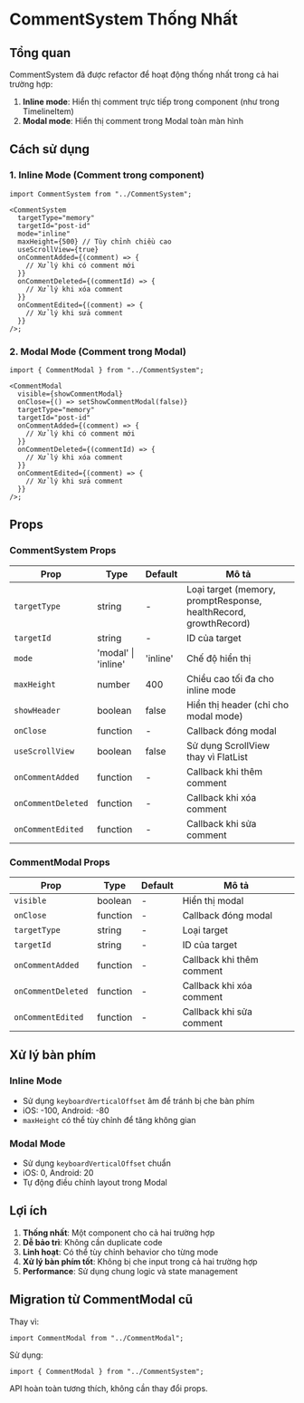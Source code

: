 # CommentSystem Thống Nhất

## Tổng quan

CommentSystem đã được refactor để hoạt động thống nhất trong cả hai trường hợp:

1. **Inline mode**: Hiển thị comment trực tiếp trong component (như trong TimelineItem)
2. **Modal mode**: Hiển thị comment trong Modal toàn màn hình

## Cách sử dụng

### 1. Inline Mode (Comment trong component)

```tsx
import CommentSystem from "../CommentSystem";

<CommentSystem
  targetType="memory"
  targetId="post-id"
  mode="inline"
  maxHeight={500} // Tùy chỉnh chiều cao
  useScrollView={true}
  onCommentAdded={(comment) => {
    // Xử lý khi có comment mới
  }}
  onCommentDeleted={(commentId) => {
    // Xử lý khi xóa comment
  }}
  onCommentEdited={(comment) => {
    // Xử lý khi sửa comment
  }}
/>;
```

### 2. Modal Mode (Comment trong Modal)

```tsx
import { CommentModal } from "../CommentSystem";

<CommentModal
  visible={showCommentModal}
  onClose={() => setShowCommentModal(false)}
  targetType="memory"
  targetId="post-id"
  onCommentAdded={(comment) => {
    // Xử lý khi có comment mới
  }}
  onCommentDeleted={(commentId) => {
    // Xử lý khi xóa comment
  }}
  onCommentEdited={(comment) => {
    // Xử lý khi sửa comment
  }}
/>;
```

## Props

### CommentSystem Props

| Prop               | Type                | Default  | Mô tả                                                            |
| ------------------ | ------------------- | -------- | ---------------------------------------------------------------- |
| `targetType`       | string              | -        | Loại target (memory, promptResponse, healthRecord, growthRecord) |
| `targetId`         | string              | -        | ID của target                                                    |
| `mode`             | 'modal' \| 'inline' | 'inline' | Chế độ hiển thị                                                  |
| `maxHeight`        | number              | 400      | Chiều cao tối đa cho inline mode                                 |
| `showHeader`       | boolean             | false    | Hiển thị header (chỉ cho modal mode)                             |
| `onClose`          | function            | -        | Callback đóng modal                                              |
| `useScrollView`    | boolean             | false    | Sử dụng ScrollView thay vì FlatList                              |
| `onCommentAdded`   | function            | -        | Callback khi thêm comment                                        |
| `onCommentDeleted` | function            | -        | Callback khi xóa comment                                         |
| `onCommentEdited`  | function            | -        | Callback khi sửa comment                                         |

### CommentModal Props

| Prop               | Type     | Default | Mô tả                     |
| ------------------ | -------- | ------- | ------------------------- |
| `visible`          | boolean  | -       | Hiển thị modal            |
| `onClose`          | function | -       | Callback đóng modal       |
| `targetType`       | string   | -       | Loại target               |
| `targetId`         | string   | -       | ID của target             |
| `onCommentAdded`   | function | -       | Callback khi thêm comment |
| `onCommentDeleted` | function | -       | Callback khi xóa comment  |
| `onCommentEdited`  | function | -       | Callback khi sửa comment  |

## Xử lý bàn phím

### Inline Mode

- Sử dụng `keyboardVerticalOffset` âm để tránh bị che bàn phím
- iOS: -100, Android: -80
- `maxHeight` có thể tùy chỉnh để tăng không gian

### Modal Mode

- Sử dụng `keyboardVerticalOffset` chuẩn
- iOS: 0, Android: 20
- Tự động điều chỉnh layout trong Modal

## Lợi ích

1. **Thống nhất**: Một component cho cả hai trường hợp
2. **Dễ bảo trì**: Không cần duplicate code
3. **Linh hoạt**: Có thể tùy chỉnh behavior cho từng mode
4. **Xử lý bàn phím tốt**: Không bị che input trong cả hai trường hợp
5. **Performance**: Sử dụng chung logic và state management

## Migration từ CommentModal cũ

Thay vì:

```tsx
import CommentModal from "../CommentModal";
```

Sử dụng:

```tsx
import { CommentModal } from "../CommentSystem";
```

API hoàn toàn tương thích, không cần thay đổi props.
